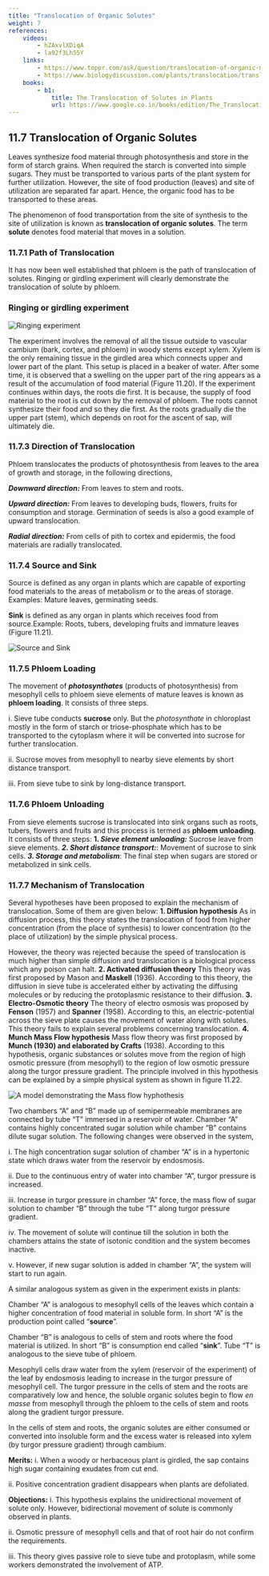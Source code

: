 ```yaml
---
title: "Translocation of Organic Solutes"
weight: 7
references:
    videos:
        - hZAxvlXDiqA
        - la92f3Lh55Y
    links:
        - https://www.toppr.com/ask/question/translocation-of-organic-materials-is-best-explained-by/
        - https://www.biologydiscussion.com/plants/translocation/translocation-of-organic-solutes-with-diagram-plants/23272
    books:
        - b1:
            title: The Translocation of Solutes in Plants
            url: https://www.google.co.in/books/edition/The_Translocation_of_Solutes_in_Plants/so7PAAAAMAAJ?hl=en&gbpv=0&bsq=translocation%20of%20organic%20solutes
---
```






## 11.7 Translocation of Organic Solutes

Leaves synthesize food material through photosynthesis and store in the form of starch grains. When required the starch is converted into simple sugars. They must be transported to various parts of the plant system for further utilization. However, the site of food production (leaves) and site of utilization are separated far apart. Hence, the organic food has to be transported to these areas.

The phenomenon of food transportation from the site of synthesis to the site of utilization is known as **translocation of organic solutes**. The term **solute** denotes food material that moves in a solution.

### 11.7.1 Path of Translocation

It has now been well established that phloem is the path of translocation of solutes. Ringing or girdling experiment will clearly demonstrate the translocation of solute by phloem.

### Ringing or girdling experiment

![ Ringing experiment ](11.25.png)

The experiment involves the removal of all the tissue outside to vascular cambium (bark, cortex, and phloem) in woody stems except xylem. Xylem is the only remaining tissue in the girdled area which connects upper and lower part of the plant. This setup is placed in a beaker of water. After some time, it is observed that a swelling on the upper part of the ring appears as a result of the accumulation of food material (Figure 11.20). If the experiment continues within days, the roots die first. It is because, the supply of food material to the root is cut down by the removal of phloem. The roots cannot synthesize their food and so they die first. As the roots gradually die the upper part (stem), which depends on root for the ascent of sap, will ultimately die.

### 11.7.3 Direction of Translocation

Phloem translocates the products of photosynthesis from leaves to the area of growth and storage, in the following directions,

**_Downward direction:_** From leaves to stem and roots.

**_Upward direction:_** From leaves to developing buds, flowers, fruits for consumption and storage. Germination of seeds is also a good example of upward translocation.

**_Radial direction:_** From cells of pith to cortex and epidermis, the food materials are radially translocated.

### 11.7.4 Source and Sink

Source is defined as any organ in plants which are capable of exporting food materials to the areas of metabolism or to the areas of storage. Examples: Mature leaves, germinating seeds.

**Sink** is defined as any organ in plants which receives food from source.Example: Roots, tubers, developing fruits and immature leaves (Figure 11.21).

![ Source and Sink](11.26.png)

### 11.7.5 Phloem Loading

The movement of **_photosynthates_** (products of photosynthesis) from mesophyll cells to phloem sieve elements of mature leaves is known as **phloem loading**. It consists of three steps.

i. Sieve tube conducts **sucrose** only. But the _photosynthate_ in chloroplast mostly in the form of starch or triose-phosphate which has to be transported to the cytoplasm where it will be converted into sucrose for further translocation.

ii. Sucrose moves from mesophyll to nearby sieve elements by short distance transport.

iii. From sieve tube to sink by long-distance transport.

### 11.7.6 Phloem Unloading

From sieve elements sucrose is translocated into sink organs such as roots, tubers, flowers and fruits and this process is termed as **phloem unloading**. It consists of three steps:
**1. _Sieve element unloading:_** Sucrose leave from sieve elements.
**_2. Short distance transport:_**: Movement of sucrose to sink cells.
**_3. Storage and metabolism_**: The final step when sugars are stored or metabolized in sink cells.

### 11.7.7 Mechanism of Translocation

Several hypotheses have been proposed to explain the mechanism of translocation. Some of them are given below:
**1. Diffusion hypothesis** As in diffusion process, this theory states the translocation of food from higher concentration (from the place of synthesis) to lower concentration (to the place of utilization) by the simple physical process.

However, the theory was rejected because the speed of translocation is much higher than simple diffusion and translocation is a biological process which any poison can halt.
**2. Activated diffusion theory** This theory was first proposed by Mason and **Maskell** (1936). According to this theory, the diffusion in sieve tube is accelerated either by activating the diffusing molecules or by reducing the protoplasmic resistance to their diffusion.
**3. Electro-Osmotic theory** The theory of electro osmosis was proposed by **Fenson** (1957) and **Spanner** (1958). According to this, an electric-potential across the sieve plate causes the movement of water along with solutes. This theory fails to explain several problems concerning translocation.
**4. Munch Mass Flow hypothesis** Mass flow theory was first proposed by **Munch (1930) and elaborated by Crafts** (1938). According to this hypothesis, organic substances or solutes move from the region of high osmotic pressure (from mesophyll) to the region of low osmotic pressure along the turgor pressure gradient. The principle involved in this hypothesis can be explained by a simple physical system as shown in figure 11.22.

![ A model demonstrating the Mass flow hyphothesis](11.27.png)

Two chambers “A” and “B” made up of semipermeable membranes are connected by tube “T” immersed in a reservoir of water. Chamber “A” contains highly concentrated sugar solution while chamber “B” contains dilute sugar solution. The following changes were observed in the system,

i. The high concentration sugar solution of chamber “A” is in a hypertonic state which draws water from the reservoir by endosmosis.

ii. Due to the continuous entry of water into chamber “A”, turgor pressure is increased.

iii. Increase in turgor pressure in chamber “A” force, the mass flow of sugar solution to chamber “B” through the tube “T” along turgor pressure gradient.

iv. The movement of solute will continue till the solution in both the chambers attains the state of isotonic condition and the system becomes inactive.

v. However, if new sugar solution is added in chamber “A”, the system will start to run again.

A similar analogous system as given in the experiment exists in plants:

Chamber “A” is analogous to mesophyll cells of the leaves which contain a higher concentration of food material in soluble form. In short “A” is the production point called “**source**”.

Chamber “B” is analogous to cells of stem and roots where the food material is utilized. In short “B” is consumption end called “**sink**”. Tube “T” is analogous to the sieve tube of phloem.

Mesophyll cells draw water from the xylem (reservoir of the experiment) of the leaf by endosmosis leading to increase in the turgor pressure of mesophyll cell. The turgor pressure in the cells of stem and the roots are comparatively low and hence, the soluble organic solutes begin to flow _en masse_ from mesophyll through the phloem to the cells of stem and roots along the gradient turgor pressure.

In the cells of stem and roots, the organic solutes are either consumed or converted into insoluble form and the excess water is released into xylem (by turgor pressure gradient) through cambium.

**Merits:**
i. When a woody or herbaceous plant is girdled, the sap contains high sugar containing exudates from cut end.

ii. Positive concentration gradient disappears when plants are defoliated.

**Objections:**
i. This hypothesis explains the unidirectional movement of solute only. However, bidirectional movement of solute is commonly observed in plants.

ii. Osmotic pressure of mesophyll cells and that of root hair do not confirm the requirements.

iii. This theory gives passive role to sieve tube and protoplasm, while some workers demonstrated the involvement of ATP.
